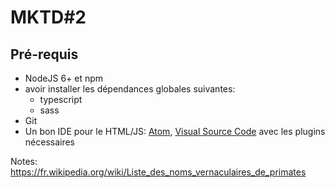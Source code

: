 MKTD#2
===

Pré-requis
---

* NodeJS 6+ et npm
* avoir installer les dépendances globales suivantes:
  * typescript
  * sass
* Git
* Un bon IDE pour le HTML/JS: [Atom](https://atom.io/), [Visual Source Code](https://code.visualstudio.com) avec les plugins nécessaires

Notes:
<https://fr.wikipedia.org/wiki/Liste_des_noms_vernaculaires_de_primates>